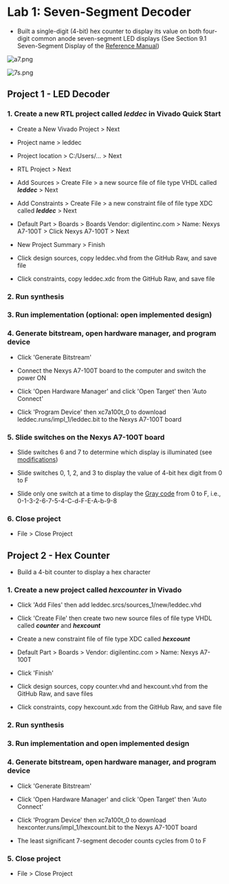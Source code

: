 # Lab 1: Seven-Segment Decoder

* Built a single-digit (4-bit) hex counter to display its value on both four-digit common anode seven-segment LED displays (See Section 9.1 Seven-Segment Display of the [Reference Manual]( https://reference.digilentinc.com/_media/reference/programmable-logic/nexys-a7/nexys-a7_rm.pdf))

![a7.png](https://github.com/kevinwlu/dsd/blob/master/Nexys-A7/Lab-1/a7.png)

![7s.png](https://github.com/kevinwlu/dsd/blob/master/Nexys-A7/Lab-1/7s.png)

## Project 1 - LED Decoder

### 1. Create a new RTL project called _leddec_ in Vivado Quick Start

* Create a New Vivado Project > Next

* Project name > leddec

* Project location > C:/Users/... > Next

* RTL Project > Next

* Add Sources > Create File > a new source file of file type VHDL called _**leddec**_ > Next

* Add Constraints > Create File > a new constraint file of file type XDC called **_leddec_** > Next

* Default Part > Boards > Boards Vendor: digilentinc.com > Name: Nexys A7-100T > Click Nexys A7-100T > Next

* New Project Summary > Finish

* Click design sources, copy leddec.vhd from the GitHub Raw, and save file

* Click constraints, copy leddec.xdc from the GitHub Raw, and save file

### 2. Run synthesis

### 3. Run implementation (optional: open implemented design)

### 4. Generate bitstream, open hardware manager, and program device

* Click 'Generate Bitstream'

* Connect the Nexys A7-100T board to the computer and switch the power ON

* Click 'Open Hardware Manager' and click 'Open Target' then 'Auto Connect'

* Click 'Program Device' then xc7a100t_0 to download leddec.runs/impl_1/leddec.bit to the Nexys A7-100T board

### 5. Slide switches on the Nexys A7-100T board

* Slide switches 6 and 7 to determine which display is illuminated (see [modifications](https://github.com/kevinwlu/dsd/tree/master/Nexys-A7/Lab-1/Modifications))

* Slide switches 0, 1, 2, and 3 to display the value of 4-bit hex digit from 0 to F

* Slide only one switch at a time to display the [Gray code](https://en.wikipedia.org/wiki/Gray_code) from 0 to F, i.e., 0-1-3-2-6-7-5-4-C-d-F-E-A-b-9-8

### 6. Close project

* File > Close Project

## Project 2 - Hex Counter

* Build a 4-bit counter to display a hex character

### 1. Create a new project called _hexcounter_ in Vivado

* Click 'Add Files' then add leddec.srcs/sources_1/new/leddec.vhd

* Click 'Create File' then create two new source files of file type VHDL called **_counter_** and **_hexcount_**

* Create a new constraint file of file type XDC called **_hexcount_**

* Default Part > Boards > Vendor: digilentinc.com > Name: Nexys A7-100T

* Click 'Finish'

* Click design sources, copy counter.vhd and hexcount.vhd from the GitHub Raw, and save files

* Click constraints, copy hexcount.xdc from the GitHub Raw, and save file

### 2. Run synthesis

### 3. Run implementation and open implemented design

### 4. Generate bitstream, open hardware manager, and program device

* Click 'Generate Bitstream'

* Click 'Open Hardware Manager' and click 'Open Target' then 'Auto Connect'

* Click 'Program Device' then xc7a100t_0 to download hexconter.runs/impl_1/hexcount.bit to the Nexys A7-100T board

* The least significant 7-segment decoder counts cycles from 0 to F

### 5. Close project

* File > Close Project
